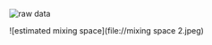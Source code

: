 ![raw data](output/Images/observations/2.jpeg) 


![estimated mixing space](file://mixing space 2.jpeg) 

